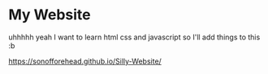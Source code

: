 # My Website
uhhhhh yeah I want to learn html css and javascript so I'll add things to this :b

https://sonofforehead.github.io/Silly-Website/
